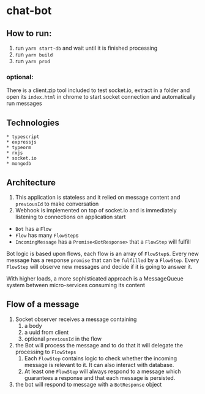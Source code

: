 # chat-bot
## How to run:
1. run `yarn start-db` and wait until it is finished processing
2. run `yarn build`
3. run `yarn prod`


### optional:
There is a client.zip tool included to test socket.io, extract in a folder and open its `index.html` in chrome to start socket connection and automatically run messages


## Technologies
    * typescript
    * expressjs
    * typeorm
    * rxjs
    * socket.io
    * mongodb
## Architecture
1. This application is stateless and it relied on message content and `previousId` to make conversation
2. Webhook is implemented on top of socket.io and is immediately listening to connections on application start

- `Bot` has a `Flow`
- `Flow` has many `FlowStep`s
- `IncomingMessage` has a `Promise<BotResponse>` that a `FlowStep` will fulfill

Bot logic is based upon flows, each flow is an array of `FlowStep`s. Every new message has a response `promise` that can be `fulfilled` by a `FlowStep`. Every `FlowStep` will observe new messages and decide if it is going to answer it.

With higher loads, a more sophisticated approach is a MessageQueue system between micro-services consuming its content

## Flow of a message
1. Socket observer receives a message containing
   1. a body
   2. a uuid from client
   3. optional `previousId` in the flow
2. the Bot will process the message and to do that it will delegate the processing to `FlowSteps`
   1. Each `FlowStep` contains logic to check whether the incoming message is relevant to it. It can also interact with database.
   2. At least one `FlowStep` will always respond to a message which guarantees a response and that each message is persisted.
3. the bot will respond to message with a `BotResponse` object



